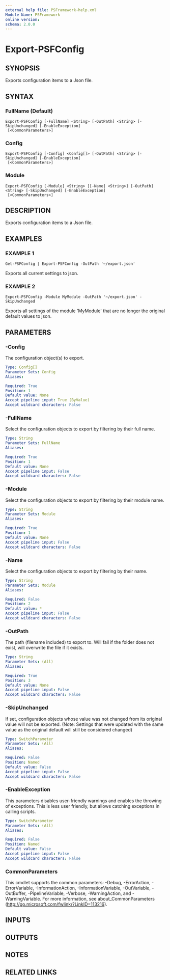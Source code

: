 ```yaml
---
external help file: PSFramework-help.xml
Module Name: PSFramework
online version:
schema: 2.0.0
---
```


# Export-PSFConfig

## SYNOPSIS
Exports configuration items to a Json file.

## SYNTAX

### FullName (Default)
```
Export-PSFConfig [-FullName] <String> [-OutPath] <String> [-SkipUnchanged] [-EnableException]
 [<CommonParameters>]
```

### Config
```
Export-PSFConfig [-Config] <Config[]> [-OutPath] <String> [-SkipUnchanged] [-EnableException]
 [<CommonParameters>]
```

### Module
```
Export-PSFConfig [-Module] <String> [[-Name] <String>] [-OutPath] <String> [-SkipUnchanged] [-EnableException]
 [<CommonParameters>]
```

## DESCRIPTION
Exports configuration items to a Json file.

## EXAMPLES

### EXAMPLE 1
```
Get-PSFConfig | Export-PSFConfig -OutPath '~/export.json'
```

Exports all current settings to json.

### EXAMPLE 2
```
Export-PSFConfig -Module MyModule -OutPath '~/export.json' -SkipUnchanged
```

Exports all settings of the module 'MyModule' that are no longer the original default values to json.

## PARAMETERS

### -Config
The configuration object(s) to export.

```yaml
Type: Config[]
Parameter Sets: Config
Aliases:

Required: True
Position: 1
Default value: None
Accept pipeline input: True (ByValue)
Accept wildcard characters: False
```

### -FullName
Select the configuration objects to export by filtering by their full name.

```yaml
Type: String
Parameter Sets: FullName
Aliases:

Required: True
Position: 1
Default value: None
Accept pipeline input: False
Accept wildcard characters: False
```

### -Module
Select the configuration objects to export by filtering by their module name.

```yaml
Type: String
Parameter Sets: Module
Aliases:

Required: True
Position: 1
Default value: None
Accept pipeline input: False
Accept wildcard characters: False
```

### -Name
Select the configuration objects to export by filtering by their name.

```yaml
Type: String
Parameter Sets: Module
Aliases:

Required: False
Position: 2
Default value: *
Accept pipeline input: False
Accept wildcard characters: False
```

### -OutPath
The path (filename included) to export to.
Will fail if the folder does not exist, will overwrite the file if it exists.

```yaml
Type: String
Parameter Sets: (All)
Aliases:

Required: True
Position: 3
Default value: None
Accept pipeline input: False
Accept wildcard characters: False
```

### -SkipUnchanged
If set, configuration objects whose value was not changed from its original value will not be exported.
(Note: Settings that were updated with the same value as the original default will still be considered changed)

```yaml
Type: SwitchParameter
Parameter Sets: (All)
Aliases:

Required: False
Position: Named
Default value: False
Accept pipeline input: False
Accept wildcard characters: False
```

### -EnableException
This parameters disables user-friendly warnings and enables the throwing of exceptions.
This is less user friendly, but allows catching exceptions in calling scripts.

```yaml
Type: SwitchParameter
Parameter Sets: (All)
Aliases:

Required: False
Position: Named
Default value: False
Accept pipeline input: False
Accept wildcard characters: False
```

### CommonParameters
This cmdlet supports the common parameters: -Debug, -ErrorAction, -ErrorVariable, -InformationAction, -InformationVariable, -OutVariable, -OutBuffer, -PipelineVariable, -Verbose, -WarningAction, and -WarningVariable.
For more information, see about_CommonParameters (http://go.microsoft.com/fwlink/?LinkID=113216).

## INPUTS

## OUTPUTS

## NOTES

## RELATED LINKS
